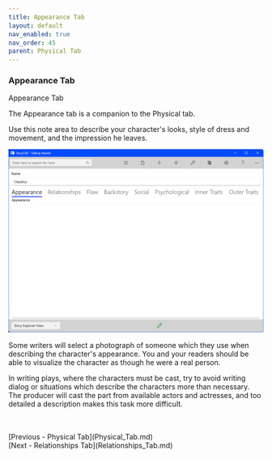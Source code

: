 ```yaml
---
title: Appearance Tab
layout: default
nav_enabled: true
nav_order: 45
parent: Physical Tab
---
```

### Appearance Tab ###
Appearance Tab

The Appearance tab is a companion to the Physical tab.

Use this note area to describe your character's looks, style of dress and movement, and the impression he leaves.  


![](CharAppearanceTab.png)


Some writers  will select a photograph of someone which they use when describing the character's appearance.  You and your readers should be able to visualize the character as though he were a real person.

In writing plays, where the characters must be cast, try to avoid writing dialog or situations which describe the characters more than necessary.  The producer will cast the part from available actors and actresses, and too detailed a description makes this task more difficult.

 <br/>
 <br/>
[Previous - Physical Tab](Physical_Tab.md) <br/>
[Next - Relationships Tab](Relationships_Tab.md) <br/>
